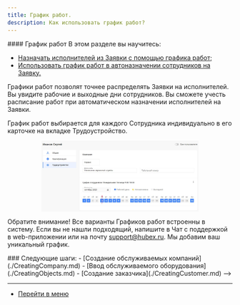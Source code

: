 ```yaml
---
title: График работ.
description: Как использовать график работ?
---
```


<!-- Yandex.Metrika counter -->
<script type="text/javascript">
    (function (m, e, t, r, i, k, a) {
        m[i] = m[i] || function () {
            (m[i].a = m[i].a || []).push(arguments)
        };
        m[i].l = 1 * new Date();
        k = e.createElement(t), a = e.getElementsByTagName(t)[0], k.async = 1, k.src = r, a.parentNode.insertBefore(k, a)
    })
    (window, document, "script", "https://mc.yandex.ru/metrika/tag.js", "ym");
    ym('{{ site.yandex_metric }}', "init", {
        id: '{{ site.yandex_metric }}',
        clickmap: true,
        trackLinks: true,
        accurateTrackBounce: true,
        webvisor: true
    });
</script>
<noscript>
    <div><img src="https://mc.yandex.ru/watch/'{{ site.yandex_metric }}'" style="position:absolute; left:-9999px;"
              alt=""/></div>
</noscript>
<!-- /Yandex.Metrika counter -->
#### График работ
В этом разделе вы научитесь:
<html>
<meta charset="utf-8">
<title>Быстрый переход внутри документа</title>
<ul>
    <li><a href="#ticketchoise">Назначать исполнителей из Заявки с помощью графика работ;</a></li>
    <!--<li><a href="#createuser">Создавать сервисного инженера.</a></li>-->
    <li><a href="#rulesofchoise">Использовать график работ в автоназначении сотрудников на Заявку.</a></li>
</ul>
</html>

<p>Графики работ позволят точнее распределять Заявки на исполнителей. Вы увидите рабочие и выходные дни сотрудников. Вы сможете учесть расписание работ при автоматическом назначении исполнителей на Заявки.</p>
<p>График работ выбирается для каждого Сотрудника индивидуально в его карточке на вкладке Трудоустройство.</p>

<div>
    <img style="margin: 0 auto; display: block; max-width: 70%;"
         src="/attachments/images/FAQ/USER/CreatingUser/Employment.jpg"/>
</div>

<p>Обратите внимание! Все варианты Графиков работ встроенны в систему. Если вы не нашли подходящий, напишите в Чат с поддержкой в web-приложении или на почту <a href="mailto:support@hubex.ru" target="_blank" rel="noopener"> support@hubex.ru</a>. Мы добавим ваш уникальный график.</p>


<!-->

### Следующие шаги:
- [Создание обслуживаемых компаний](./CreatingCompany.md)
- [Ввод обслуживаемого оборудования](./CreatingObjects.md)
- [Создание заказчика](./CreatingCustomer.md)

-->
____
- [Перейти в меню](http://wiki.hubex.ru) 
